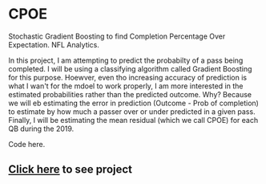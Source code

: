 # CPOE
Stochastic Gradient Boosting to find Completion Percentage Over Expectation. NFL Analytics.

In this project, I am attempting to predict the probabilty of a pass being completed. I will be using a classifying algorithm called Gradient Boosting for this purpose. Hoewver, even tho increasing accuracy of prediction is what I wan't for the mdoel to work properly, I am more interested in the estimated probabilities rather than the predicted outcome. Why? Because we will eb estimating the error in prediction (Outcome - Prob of completion) to estimate by how much a passer over or under predicted in a given pass. Finally, I will be estimating the mean residual (which we call CPOE) for each QB during the 2019. 

Code here.

## **[Click here](https://github.com/adriancm93/CPOE) to see project**
